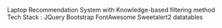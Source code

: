 Laptop Recommendation System with Knowledge-based filtering method
Tech Stack :
JQuery
Bootstrap
FontAwesome
Sweetalert2
datatables
